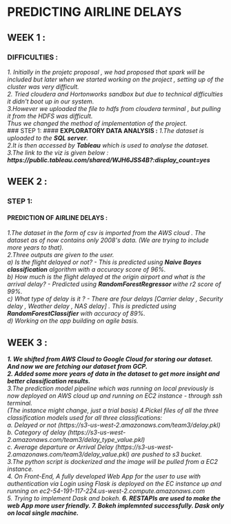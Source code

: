 # PREDICTING AIRLINE DELAYS 
 ## WEEK 1 :
 ### DIFFICULTIES :
 <i>
 1. Initially in the projetc proposal , we had proposed that spark will be included but later when we started working on the project , setting up of the cluster was very difficult.<br>
 2. Tried cloudera and Hortonworks sandbox but due to technical difficulties it didn't boot up in our system.<br>
 3.However we uploaded the file to hdfs from cloudera terminal , but pulling it from the HDFS was difficult.<br>
 Thus we changed the method of implementation of the project. </i><br>
 ### STEP 1:
 #### <b>EXPLORATORY DATA ANALYSIS :</b>
 <i>
 1.The dataset is uploaded to the <b>SQL server</b>.<br>
 2.It is then accessed by <b>Tableau</b> which is used to analyse the dataset.<br>
 3.The link to the viz is given below :<br></i>
 <i><b>https://public.tableau.com/shared/WJH6JSS4B?:display_count=yes</b><br></i>

## WEEK 2 :
### STEP 1:
#### <b>PREDICTION OF AIRLINE DELAYS :</b>
<i>
 1.The dataset in the form of csv is imported from the AWS cloud . The dataset as of now contains only 2008's data. (We are trying to include more years to that).<br>
 2.Three outputs are given to the user.<br>
 a) Is the flight delayed or not? - This is predicted using <b>Naive Bayes classification</b> algorithm with a accuracy score of 96%.<br>
   b) How much is the flight delayed at the origin airport and what is the arrival delay? - Predicted using <b>RandomForestRegressor </b>withe r2 score of 99%.<br>
   c) What type of delay is it ? - There are four delays [Carrier delay , Security delay , Weather delay , NAS delay] . This is predicted using <b>RandomForestClassifier</b> with accuracy of 89%.<br>
 d)  Working on the app building on agile basis.
 </i>
 
 ## WEEK 3 :
 <i>
 <b>
 1. We shifted from AWS Cloud to Google Cloud for storing our dataset. And now we are fetching our dataset from GCP.<br>
 2. Added some more years of data in the dataset to get more insight and better classification results.</b><br>
 3.The prediction model pipeline which was running on local previously is now deployed on AWS cloud up and running on EC2 instance - through ssh terminal. </b><br> (The instance might change, just a trial basis)
 4.Pickel files of all the three classification models used for all three classifications:</b><br>
 a. Delayed or not (https://s3-us-west-2.amazonaws.com/team3/delay.pkl)</b><br>
 b. Category of delay (https://s3-us-west-2.amazonaws.com/team3/delay_type_value.pkl)</b><br>
 c. Average departure or Arrival Delay (https://s3-us-west-2.amazonaws.com/team3/delay_value.pkl)
 are pushed to s3 bucket.</b><br>
 3.The python script is dockerized and the image will be pulled from a EC2 instance.</b><br>
 4. On Front-End, A fully developed Web App for the user to use with authentication via Login using Flask is deployed on the EC instance up and running on  ec2-54-191-117-224.us-west-2.compute.amazonaws.com </b><br>
 5. Trying to implement Dask and bokeh.</b><b>
 6. RESTAPIs are used to make the web App more user friendly.</b><B>
 7. Bokeh implemnted successfully. Dask only on local single machine. </b>
 
 
</i>
